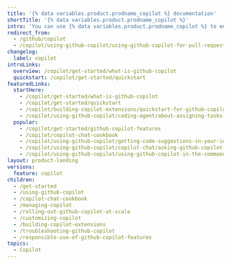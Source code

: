 ```yaml
---
title: '{% data variables.product.prodname_copilot %} documentation'
shortTitle: '{% data variables.product.prodname_copilot %}'
intro: 'You can use {% data variables.product.prodname_copilot %} to enhance your productivity and assist as you work on code.'
redirect_from:
  - /github/copilot
  - /copilot/using-github-copilot/using-github-copilot-for-pull-requests/using-copilot-to-help-you-work-on-a-pull-request
changelog:
  label: copilot
introLinks:
  overview: /copilot/get-started/what-is-github-copilot
  quickstart: /copilot/get-started/quickstart
featuredLinks:
  startHere:
    - /copilot/get-started/what-is-github-copilot
    - /copilot/get-started/quickstart
    - /copilot/building-copilot-extensions/quickstart-for-github-copilot-extensions-using-agents
    - /copilot/using-github-copilot/coding-agent/about-assigning-tasks-to-copilot
  popular:
    - /copilot/get-started/github-copilot-features
    - /copilot/copilot-chat-cookbook
    - /copilot/using-github-copilot/getting-code-suggestions-in-your-ide-with-github-copilot
    - /copilot/using-github-copilot/copilot-chat/asking-github-copilot-questions-in-your-ide
    - /copilot/using-github-copilot/using-github-copilot-in-the-command-line
layout: product-landing
versions:
  feature: copilot
children:
  - /get-started
  - /using-github-copilot
  - /copilot-chat-cookbook
  - /managing-copilot
  - /rolling-out-github-copilot-at-scale
  - /customizing-copilot
  - /building-copilot-extensions
  - /troubleshooting-github-copilot
  - /responsible-use-of-github-copilot-features
topics:
  - Copilot
---
```


